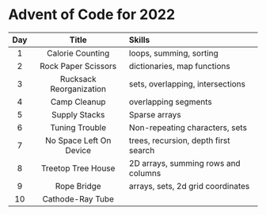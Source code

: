 # Advent of Code for 2022

|  Day  |          Title          | Skills                               |
| :---: | :---------------------: | :----------------------------------- |
|   1   |    Calorie Counting     | loops, summing, sorting              |
|   2   |   Rock Paper Scissors   | dictionaries, map functions          |
|   3   | Rucksack Reorganization | sets, overlapping, intersections     |
|   4   |      Camp Cleanup       | overlapping segments                 |
|   5   |      Supply Stacks      | Sparse arrays                        |
|   6   |     Tuning Trouble      | Non-repeating characters, sets       |
|   7   | No Space Left On Device | trees, recursion, depth first search |
|   8   |   Treetop Tree House    | 2D arrays, summing rows and columns  |
|   9   |       Rope Bridge       | arrays, sets, 2d grid coordinates    |
|  10   |    Cathode-Ray Tube     |                                      |
